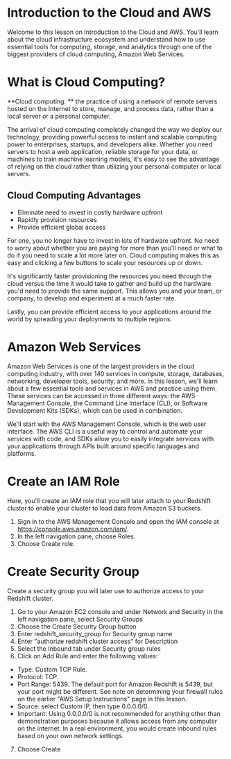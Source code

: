 # Introduction to the Cloud and AWS

Welcome to this lesson on Introduction to the Cloud and AWS. You'll learn about the cloud infrastructure ecosystem and understand how to use essential tools for computing, storage, and analytics through one of the biggest providers of cloud computing, Amazon Web Services.

# What is Cloud Computing?
**Cloud computing: ** the practice of using a network of remote servers hosted on the Internet to store, manage, and process data, rather than a local server or a personal computer.

The arrival of cloud computing completely changed the way we deploy our technology, providing powerful access to instant and scalable computing power to enterprises, startups, and developers alike. Whether you need servers to host a web application, reliable storage for your data, or machines to train machine learning models, it's easy to see the advantage of relying on the cloud rather than utilizing your personal computer or local servers.

## Cloud Computing Advantages
* Eliminate need to invest in costly hardware upfront
* Rapidly provision resources
* Provide efficient global access

For one, you no longer have to invest in lots of hardware upfront. No need to worry about whether you are paying for more than you'll need or what to do if you need to scale a lot more later on. Cloud computing makes this as easy and clicking a few buttons to scale your resources up or down.

It's significantly faster provisioning the resources you need through the cloud versus the time it would take to gather and build up the hardware you'd need to provide the same support. This allows you and your team, or company, to develop and experiment at a much faster rate.

Lastly, you can provide efficient access to your applications around the world by spreading your deployments to multiple regions.

# Amazon Web Services
Amazon Web Services is one of the largest providers in the cloud computing industry, with over 140 services in compute, storage, databases, networking, developer tools, security, and more. In this lesson, we'll learn about a few essential tools and services in AWS and practice using them. These services can be accessed in three different ways: the AWS Management Console, the Command Line Interface (CLI), or Software Development Kits (SDKs), which can be used in combination.

We'll start with the AWS Management Console, which is the web user interface. The AWS CLI is a useful way to control and automate your services with code, and SDKs allow you to easily integrate services with your applications through APIs built around specific languages and platforms.

# Create an IAM Role
Here, you'll create an IAM role that you will later attach to your Redshift cluster to enable your cluster to load data from Amazon S3 buckets.

1. Sign in to the AWS Management Console and open the IAM console at https://console.aws.amazon.com/iam/.
2. In the left navigation pane, choose Roles.
3. Choose Create role.

# Create Security Group
Create a security group you will later use to authorize access to your Redshift cluster.

1. Go to your Amazon EC2 console and under Network and Security in the left navigation pane, select Security Groups
2. Choose the Create Security Group button
3. Enter redshift_security_group for Security group name
4. Enter "authorize redshift cluster access" for Description
5. Select the Inbound tab under Security group rules
6. Click on Add Rule and enter the following values:

* Type: Custom TCP Rule.
* Protocol: TCP.
* Port Range: 5439. The default port for Amazon Redshift is 5439, but your port might be different. See note on determining your firewall rules on the earlier "AWS Setup Instructions" page in this lesson.
* Source: select Custom IP, then type 0.0.0.0/0.
* Important: Using 0.0.0.0/0 is not recommended for anything other than demonstration purposes because it allows access from any computer on the internet. In a real environment, you would create inbound rules based on your own network settings.

7. Choose Create





